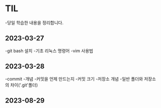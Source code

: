 # TIL
-당일 학습한 내용을 정리합니다.
## 2023-03-27
-git bash 설치
-기초 리눅스 명령어
-vim 사용법
## 2023-03-28
-commit
    -개념
    -커밋을 언제 만드는지
    -커밋 크기
-저장소
    개념
    -일반 폴더와 저장소의 차이('.git'폴더)
## 2023-08-29

